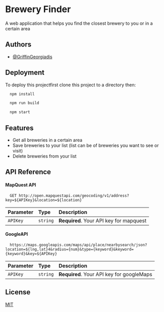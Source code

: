 # Brewery Finder

A web application that helps you find the closest brewery to you or in a certain area




## Authors

- [@GriffinGeorgiadis](https://github.com/GriffGeorgiadis)

  
## Deployment

To deploy this projectfirst clone this project to a directory then:

```bash
  npm install
```
```bash
  npm run build
```
```bash
  npm start
```

  
## Features

- Get all breweries in a certain area
- Save breweries to your list (list can be of breweries you want to see or visit)
- Delete breweries from your list

  
## API Reference

#### MapQuest API

```http
  GET http://open.mapquestapi.com/geocoding/v1/address?key=${APIKey}&location=${location}`
```

| Parameter | Type     | Description                             |
| :-------- | :------- | :-------------------------------------- |
|  `APIKey` | `string` | **Required**. Your API key for mapquest |

#### GoogleAPI

```http
  https://maps.googleapis.com/maps/api/place/nearbysearch/json?location=${lng,lat}4&radius={num}&type={keyword}&keyword={keyword}&key=${APIKey}
```

| Parameter | Type     | Description                               |
| :-------- | :------- | :---------------------------------------- |
|  `APIKey` | `string` | **Required**. Your API key for googleMaps |


  
## License

[MIT](https://choosealicense.com/licenses/mit/)
